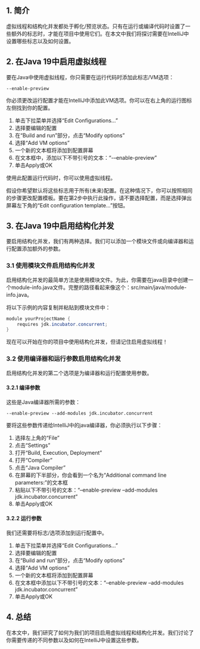 ## 1. 简介

虚拟线程和结构化并发都处于孵化/预览状态。只有在运行或编译代码时设置了一些额外的标志时，才能在项目中使用它们。在本文中我们将探讨需要在IntelliJ中设置哪些标志以及如何设置。

## 2. 在Java 19中启用虚拟线程

要在Java中使用虚拟线程，你只需要在运行代码时添加此标志/VM选项：

```shell
--enable-preview
```

你必须更改运行配置才能在IntelliJ中添加此VM选项。你可以在右上角的运行图标左侧找到你的配置。

1.  单击下拉菜单并选择“Edit Configurations...”
2.  选择要编辑的配置
3.  在“Build and run”部分，点击“Modify options”
4.  选择“Add VM options”
5.  一个新的文本框将添加到配置屏幕
6.  在文本框中，添加以下不带引号的文本：“-–enable-preview”
7.  单击Apply或OK

使用此配置运行代码时，你可以使用虚拟线程。

假设你希望默认将这些标志用于所有(未来)配置。在这种情况下，你可以按照相同的步骤更改配置模板。要在第2步中执行此操作，请不要选择配置，而是选择弹出屏幕左下角的“Edit configuration template...”按钮。

## 3. 在Java 19中启用结构化并发

要启用结构化并发，我们有两种选择。我们可以添加一个模块文件或向编译器和运行配置添加额外的参数。

### 3.1 使用模块文件启用结构化并发

启用结构化并发的最简单方法是使用模块文件。为此，你需要在java目录中创建一个module-info.java文件。完整的路径看起来像这个：src/main/java/module-info.java。

将以下示例的内容复制并粘贴到模块文件中：

```java
module yourProjectName {
    requires jdk.incubator.concurrent;
}
```

现在可以开始在你的项目中使用结构化并发，但请记住启用虚拟线程！

### 3.2 使用编译器和运行参数启用结构化并发

启用结构化并发的第二个选项是为编译器和运行配置使用参数。

#### 3.2.1 编译参数

这些是Java编译器所需的参数：

```shell
--enable-preview --add-modules jdk.incubator.concurrent
```

要将这些参数传递给IntelliJ中的java编译器，你必须执行以下步骤：

1.  选择左上角的“File”
2.  点击“Settings”
3.  打开“Build, Execution, Deployment”
4.  打开“Compiler”
5.  点击“Java Compiler”
6.  在屏幕的下半部分，你会看到一个名为“Additional command line parameters:”的文本框
7.  粘贴以下不带引号的文本：“–enable-preview –add-modules jdk.incubator.concurrent”
8.  单击Apply或OK

#### 3.2.2 运行参数

我们还需要将标志/选项添加到运行配置中。

1.  单击下拉菜单并选择“Edit Configurations...”
2.  选择要编辑的配置
3.  在“Build and run”部分，点击“Modify options”
4.  选择“Add VM options”
5.  一个新的文本框将添加到配置屏幕
6.  在文本框中添加以下不带引号的文本：“–enable-preview –add-modules jdk.incubator.concurrent”
7.  单击Apply或OK

## 4. 总结

在本文中，我们研究了如何为我们的项目启用虚拟线程和结构化并发。我们讨论了你需要传递的不同参数以及如何在IntelliJ中设置这些参数。
